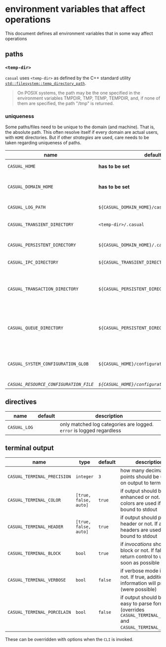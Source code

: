 
# environment variables that affect operations

This document defines all environment variables that in some way affect operations




## paths

### `<temp-dir>`

`casual` uses `<temp-dir>` as defined by the C++ standard utility 
[`std::filesystem::temp_directory_path`]( https://en.cppreference.com/w/cpp/filesystem/temp_directory_path).

> On POSIX systems, the path may be the one specified in the environment variables TMPDIR, TMP, TEMP, TEMPDIR, and, if none of 
> them are specified, the path "/tmp" is returned.


### uniqueness

Some paths/files need to be unique to the domain (and machine). That is, the absolute path.
This often resolve itself if every domain are actual users, with `HOME` directories. But if other _strategies_ are used, 
care needs to be taken regarding uniqueness of paths.


name                                 | default                                       | unique | description  
-------------------------------------|-----------------------------------------------|---|----------------------------------------------
`CASUAL_HOME`                        | **has to be set**                             | N | where `casual` is installed
`CASUAL_DOMAIN_HOME`                 | **has to be set**                             |`Y`| points to _home_ of current `casual domain`. 
`CASUAL_LOG_PATH`                    | `${CASUAL_DOMAIN_HOME}/casual.log`            | N | where to write logs
`CASUAL_TRANSIENT_DIRECTORY`         | `<temp-dir>/.casual`                          | N | where transient files are stored
`CASUAL_PERSISTENT_DIRECTORY`        | `${CASUAL_DOMAIN_HOME}/.casual`               |`Y`| where persistent files are stored
`CASUAL_IPC_DIRECTORY`               | `${CASUAL_TRANSIENT_DIRECTORY}/ipc`           | N | where ipc _files_ are stored
`CASUAL_TRANSACTION_DIRECTORY`       | `${CASUAL_PERSISTENT_DIRECTORY}/transaction`  |`Y`| where transaction 'database' file is stored (if not stated in configuration).
`CASUAL_QUEUE_DIRECTORY`             | `${CASUAL_PERSISTENT_DIRECTORY}/queue`        |`Y`| where queue 'database' files are stored (if not stated in configuration).
`CASUAL_SYSTEM_CONFIGURATION_GLOB`   | `${CASUAL_HOME}/configuration/resources.yaml` | N | glob pattern for system configuration (including resource)
_`CASUAL_RESOURCE_CONFIGURATION_FILE`_ | _`${CASUAL_HOME}/configuration/resources.yaml`_ | - | **deprecated**

## directives

name            | default        | description  
----------------|----------------|------------------------------------------------
`CASUAL_LOG`    |                | only matched log categories are logged. `error` is logged regardless


## terminal output

name                        | type                   | default | description  
----------------------------|------------------------|---------|----------------------------------------------------------------------------
`CASUAL_TERMINAL_PRECISION` | `integer`              |    `3`  | how many decimal points should be used on output to terminal
`CASUAL_TERMINAL_COLOR`     | `[true, false, auto]`  | `true`  | if output should be color enhanced or not. If auto, colors are used if tty is bound to stdout
`CASUAL_TERMINAL_HEADER`    | `[true, false, auto]`  | `true`  | if output should print a header or not. If auto, headers are used if tty is bound to stdout
`CASUAL_TERMINAL_BLOCK`     | `bool`                 | `true`  | if _invocations_ should block or not. If false, return control to user as soon as possible
`CASUAL_TERMINAL_VERBOSE`   | `bool`                 | `false` | if verbose mode is on or not. If true, additional information will printed (were possible)
`CASUAL_TERMINAL_PORCELAIN` | `bool`                 | `false` | if output should be in an easy to parse format (overrides `CASUAL_TERMINAL_COLOR` and `CASUAL_TERMINAL_HEADER`)

These can be overridden with options when the `CLI` is invoked.
